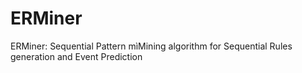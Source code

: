 # ERMiner
ERMiner: Sequential Pattern mìMining algorithm for Sequential Rules generation and Event Prediction
